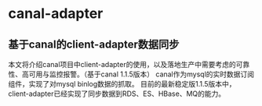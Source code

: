 # canal-adapter
## 基于canal的client-adapter数据同步

本文将介绍canal项目中client-adapter的使用，以及落地生产中需要考虑的可靠性、高可用与监控报警。（基于canal 1.1.5版本）
canal作为mysql的实时数据订阅组件，实现了对mysql binlog数据的抓取。
目前的最新稳定版1.1.5版本中，client-adapter已经实现了同步数据到RDS、ES、HBase、MQ的能力。

